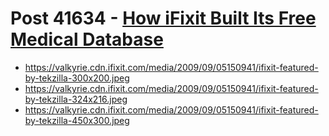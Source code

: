 # Post 41634 - [How iFixit Built Its Free Medical Database](https://www.ifixit.com/News/41634/how-ifixit-built-its-free-medical-database)

- https://valkyrie.cdn.ifixit.com/media/2009/09/05150941/ifixit-featured-by-tekzilla-300x200.jpeg
- https://valkyrie.cdn.ifixit.com/media/2009/09/05150941/ifixit-featured-by-tekzilla-324x216.jpeg
- https://valkyrie.cdn.ifixit.com/media/2009/09/05150941/ifixit-featured-by-tekzilla-450x300.jpeg
